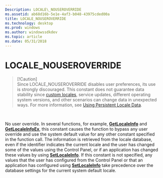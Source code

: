 ```yaml
---
Description: LOCALE\_NOUSEROVERRIDE
ms.assetid: ab68d16b-5e1e-4af3-b048-43975cded00a
title: LOCALE_NOUSEROVERRIDE
ms.technology: desktop
ms.prod: windows
ms.author: windowssdkdev
ms.topic: article
ms.date: 05/31/2018
---
```


# LOCALE\_NOUSEROVERRIDE

> \[!Caution\]  
> Since LOCALE\_NOUSEROVERRIDE disables user preferences, its use is strongly discouraged. This constant does not guarantee data stability since [custom locales](custom-locales.md), service updates, different operating system versions, and other scenarios can change data in unexpected ways. For more information, see [Using Persistent Locale Data](using-persistent-locale-data.md).

 

No user override. In several functions, for example, [**GetLocaleInfo**](/windows/desktop/api/Winnls/nf-winnls-getlocaleinfoa) and [**GetLocaleInfoEx**](/windows/desktop/api/Winnls/nf-winnls-getlocaleinfoex), this constant causes the function to bypass any user override and use the system default value for any other constant specified in the function call. The information is retrieved from the locale database, even if the identifier indicates the current locale and the user has changed some of the values using the Control Panel, or if an application has changed these values by using [**SetLocaleInfo**](/windows/desktop/api/Winnls/nf-winnls-setlocaleinfoa). If this constant is not specified, any values that the user has configured from the Control Panel or that an application has configured using [**SetLocaleInfo**](/windows/desktop/api/Winnls/nf-winnls-setlocaleinfoa) take precedence over the database settings for the current system default locale.

 

 




